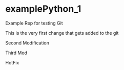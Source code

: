 # examplePython_1
Example Rep for testing Git

This is the very first change that gets added to the git

Second Modification

Third Mod







HotFix